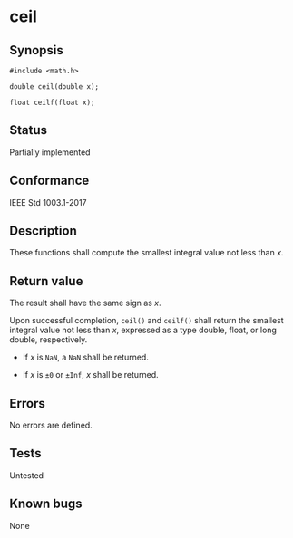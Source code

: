 # ceil

## Synopsis

`#include <math.h>`

`double ceil(double x);`

`float ceilf(float x);`

## Status

Partially implemented

## Conformance

IEEE Std 1003.1-2017

## Description

These functions shall compute the smallest integral value not less than _x_.

## Return value

The result shall have the same sign as _x_.

Upon successful completion, `ceil()` and `ceilf()` shall return the smallest integral value not less than _x_, expressed
as a type double, float, or long double, respectively.

* If _x_ is `NaN`, a `NaN` shall be returned.

* If _x_ is `±0` or `±Inf`, _x_ shall be returned.

## Errors

No errors are defined.

## Tests

Untested

## Known bugs

None

